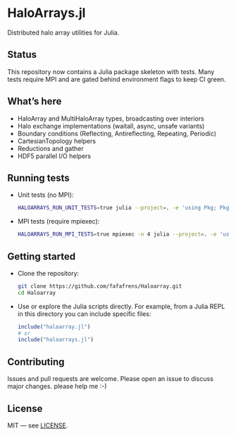 # HaloArrays.jl

Distributed halo array utilities for Julia.

## Status
This repository now contains a Julia package skeleton with tests. Many tests require MPI and are gated behind environment flags to keep CI green.

## What’s here
- HaloArray and MultiHaloArray types, broadcasting over interiors
- Halo exchange implementations (waitall, async, unsafe variants)
- Boundary conditions (Reflecting, Antireflecting, Repeating, Periodic)
- CartesianTopology helpers
- Reductions and gather
- HDF5 parallel I/O helpers

## Running tests
- Unit tests (no MPI):
  ```bash
  HALOARRAYS_RUN_UNIT_TESTS=true julia --project=. -e 'using Pkg; Pkg.test()'
  ```
- MPI tests (require mpiexec):
  ```bash
  HALOARRAYS_RUN_MPI_TESTS=true mpiexec -n 4 julia --project=. -e 'using Pkg; Pkg.test()'
  ```


## Getting started
- Clone the repository:
  ```bash
  git clone https://github.com/fafafrens/Haloarray.git
  cd Haloarray
  ```
- Use or explore the Julia scripts directly. For example, from a Julia REPL in this directory you can include specific files:
  ```julia
  include("haloarray.jl")
  # or
  include("haloarrays.jl")
  ```

## Contributing
Issues and pull requests are welcome. Please open an issue to discuss major changes.
please help me :-)

## License
MIT — see [LICENSE](./LICENSE).


